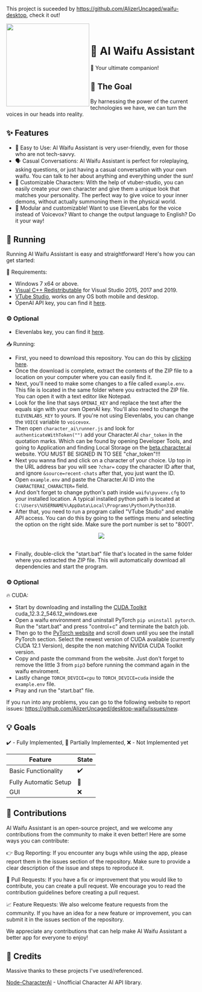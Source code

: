 This project is suceeded by https://github.com/AlizerUncaged/waifu-desktop, check it out! 
<div>
  <img width="220" align="left" src="https://i.ibb.co/gvGbYB5/icon.png"/>
  <br>
  <h1>🌟 AI Waifu Assistant</h1>
  <p>
    💬 Your ultimate companion!
    <br>
  </p>
</div>

## 🤔 The Goal
By harnessing the power of the current technologies we have, we can turn the voices in our heads into reality.

## ✨ Features
- 💬 Easy to Use: AI Waifu Assistant is very user-friendly, even for those who are not tech-savvy.
- 🗣️ Casual Conversations: AI Waifu Assistant is perfect for roleplaying, asking questions, or just having a casual conversation with your own waifu. You can talk to her about anything and everything under the sun!
- 🎨 Customizable Characters: With the help of vtuber-studio, you can easily create your own character and give them a unique look that matches your personality. The perfect way to give voice to your inner demons, without actually summoning them in the physical world.
- 🧩 Modular and customizable! Want to use ElevenLabs for the voice instead of Voicevox? Want to change the output language to English? Do it your way!

## 🚀 Running
Running AI Waifu Assistant is easy and straightforward! Here's how you can get started:

📌 Requirements:

- Windows 7 x64 or above.
- [Visual C++ Redistributable](https://learn.microsoft.com/en-us/cpp/windows/latest-supported-vc-redist?view=msvc-170) for Visual Studio 2015, 2017 and 2019.
- [VTube Studio](https://denchisoft.com/), works on any OS both mobile and desktop.
- OpenAI API key, you can find it [here](https://platform.openai.com/account/api-keys).
### ⚙️ Optional
- Elevenlabs key, you can find it [here](https://beta.elevenlabs.io/subscription).

📥 Running:

- First, you need to download this repository. You can do this by [clicking here](https://github.com/AlizerUncaged/desktop-waifu/archive/refs/heads/master.zip).
- Once the download is complete, extract the contents of the ZIP file to a location on your computer where you can easily find it.
- Next, you'll need to make some changes to a file called ``example.env``. This file is located in the same folder where you extracted the ZIP file. You can open it with a text editor like Notepad.
- Look for the line that says ``OPENAI_KEY`` and replace the text after the equals sign with your own OpenAI key. You'll also need to change the ``ELEVENLABS_KEY`` to yours. If you're not using Elevenlabs, you can change the ``VOICE`` variable to ``voicevox``.
- Then open ``character_ai\runner.js`` and look for ``authenticateWithToken("")`` add your Character.AI ``char_token`` in the quotation marks. Which can be found by opening Developer Tools, and going to Application and finding Local Storage on the [beta.character.ai](https://beta.character.ai/) website. YOU MUST BE SIGNED IN TO SEE "char_token"!!!
- Next you wanna find and click on a character of your choice. Up top in the URL address bar you will see ``?char=`` copy the character ID after that, and ignore ``&source=recent-chats`` after that, you just want the ID.
- Open ``example.env`` and paste the Character.AI ID into the ``CHARACTERAI_CHARACTER=`` field.
- And don't forget to change python's path inside ``waifu\pyvenv.cfg`` to your installed location. A typical installed python path is located at ``C:\Users\%USERNAME%\AppData\Local\Programs\Python\Python310``.
- After that, you need to run a program called "VTube Studio" and enable API access. You can do this by going to the settings menu and selecting the option on the right side. Make sure the port number is set to "8001".

<div>
<center>
    <img align="center" src="https://i.ibb.co/b65QD9H/image.png"/>
</center>
<br/>
</div>

- Finally, double-click the "start.bat" file that's located in the same folder where you extracted the ZIP file. This will automatically download all dependencies and start the program.

### ⚙️ Optional
🔥 CUDA:

- Start by downloading and installing the [CUDA Toolkit](https://developer.nvidia.com/cuda-downloads) cuda_12.3.2_546.12_windows.exe
- Open a waifu environment and uninstall PyTorch ``pip uninstall pytorch``. Run the "start.bat" and press "control+c" and terminate the batch job.
- Then go to the [PyTorch website](https://pytorch.org/) and scroll down until you see the install PyTorch section. Select the newest version of CUDA available (currently CUDA 12.1 Version), despite the non matching NVIDIA CUDA Toolkit version.
- Copy and paste the command from the website. Just don't forget to remove the little 3 from ``pip3`` before running the command again in the waifu enviroment.
- Lastly change ``TORCH_DEVICE=cpu`` to ``TORCH_DEVICE=cuda`` inside the ``example.env`` file.
- Pray and run the "start.bat" file.

If you run into any problems, you can go to the following website to report issues: https://github.com/AlizerUncaged/desktop-waifu/issues/new.

## 💡 Goals
✔️ - Fully Implemented, 🚧 Partially Implemented, ❌ - Not Implemented yet

| Feature               | State |
|-----------------------|-------|
| Basic Functionality   | ✔️     |
| Fully Automatic Setup | 🚧     |
| GUI                   | ❌     |

## 🤝 Contributions
AI Waifu Assistant is an open-source project, and we welcome any contributions from the community to make it even better! Here are some ways you can contribute:

👉 Bug Reporting: If you encounter any bugs while using the app, please report them in the issues section of the repository. Make sure to provide a clear description of the issue and steps to reproduce it.

🔨 Pull Requests: If you have a fix or improvement that you would like to contribute, you can create a pull request. We encourage you to read the contribution guidelines before creating a pull request.

📈 Feature Requests: We also welcome feature requests from the community. If you have an idea for a new feature or improvement, you can submit it in the issues section of the repository.

We appreciate any contributions that can help make AI Waifu Assistant a better app for everyone to enjoy!

## 🎁 Credits
Massive thanks to these projects I've used/referenced.

[Node-CharacterAI](https://github.com/realcoloride/node_characterai) - Unofficial Character AI API library.
